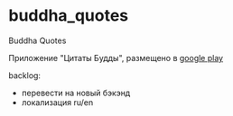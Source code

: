 # buddha_quotes

Buddha Quotes

Приложение "Цитаты Будды", размещено в [google play](https://play.google.com/store/apps/details?id=com.quotapp.buddha_quotes)

backlog:
- перевести на новый бэкэнд
- локализация ru/en
